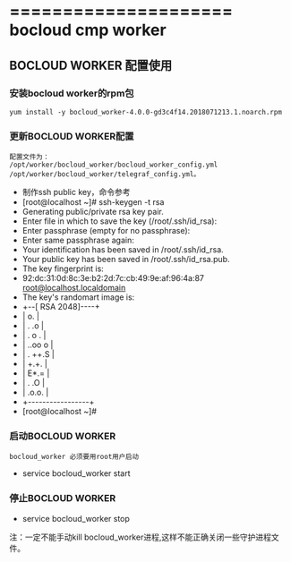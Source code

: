 =====================
bocloud cmp worker
=====================

## BOCLOUD WORKER 配置使用 ##
### 安装bocloud worker的rpm包 ###
    yum install -y bocloud_worker-4.0.0-gd3c4f14.2018071213.1.noarch.rpm

### 更新BOCLOUD WORKER配置 ###
    配置文件为：
    /opt/worker/bocloud_worker/bocloud_worker_config.yml
    /opt/worker/bocloud_worker/telegraf_config.yml。

- 制作ssh public key，命令参考
- [root@localhost ~]# ssh-keygen -t rsa
- Generating public/private rsa key pair.
- Enter file in which to save the key (/root/.ssh/id_rsa): 
- Enter passphrase (empty for no passphrase): 
- Enter same passphrase again: 
- Your identification has been saved in /root/.ssh/id_rsa.
- Your public key has been saved in /root/.ssh/id_rsa.pub.
- The key fingerprint is:
- 92:dc:31:0d:8c:3e:b2:2d:7c:cb:49:9e:af:96:4a:87 root@localhost.localdomain
- The key's randomart image is:
- +--[ RSA 2048]----+
- |       o.        |
- |      . .o       |
- |     .  o .      |
- |    ..oo o       |
- |   . ++.S        |
- |    +.+.         |
- |    E*.=         |
- |   . .O          |
- |    .o.o.        |
- +-----------------+
- [root@localhost ~]# 

### 启动BOCLOUD WORKER ###
`bocloud_worker 必须要用root用户启动`
- service bocloud_worker start

### 停止BOCLOUD WORKER ###
- service bocloud_worker stop

注：一定不能手动kill bocloud\_worker进程,这样不能正确关闭一些守护进程文件。

